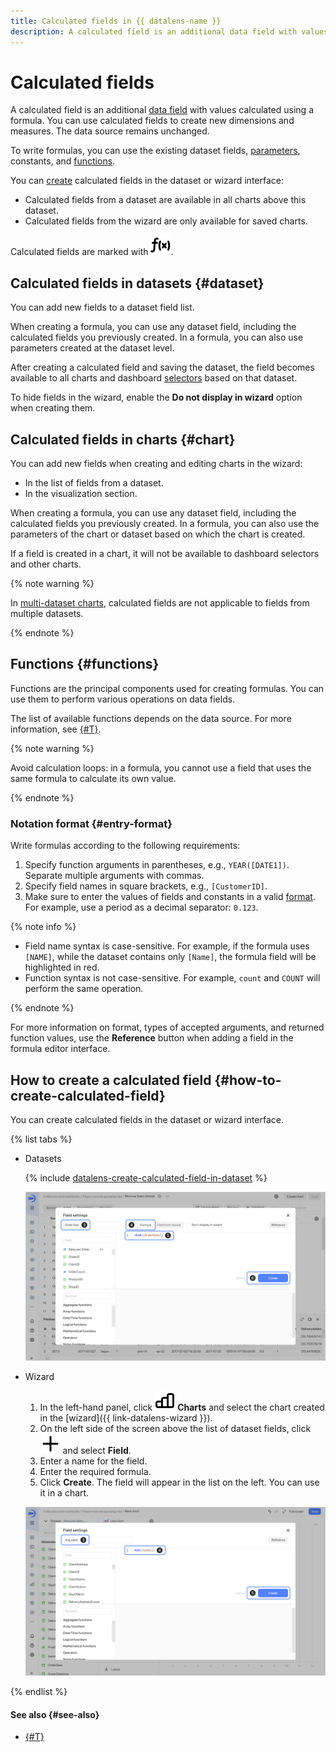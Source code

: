```yaml
---
title: Calculated fields in {{ datalens-name }}
description: A calculated field is an additional data field with values calculated using a formula.
---
```


# Calculated fields

A calculated field is an additional [data field](../../dataset/index.md#field) with values calculated using a formula.
You can use calculated fields to create new dimensions and measures. The data source remains unchanged.

To write formulas, you can use the existing dataset fields, [parameters](../parameters.md), constants, and [functions](#functions).

You can [create](#how-to-create-calculated-field) calculated fields in the dataset or wizard interface:

* Calculated fields from a dataset are available in all charts above this dataset.
* Calculated fields from the wizard are only available for saved charts.

Calculated fields are marked with ![image](../../../_assets/console-icons/function.svg).

## Calculated fields in datasets {#dataset}

You can add new fields to a dataset field list.

When creating a formula, you can use any dataset field, including the calculated fields you previously created. In a formula, you can also use parameters created at the dataset level.

After creating a calculated field and saving the dataset, the field becomes available to all charts and dashboard [selectors](../../dashboard/selector.md) based on that dataset.

To hide fields in the wizard, enable the **Do not display in wizard** option when creating them.

## Calculated fields in charts {#chart}

You can add new fields when creating and editing charts in the wizard:

* In the list of fields from a dataset.
* In the visualization section.

When creating a formula, you can use any dataset field, including the calculated fields you previously created. In a formula, you can also use the parameters of the chart or dataset based on which the chart is created.

If a field is created in a chart, it will not be available to dashboard selectors and other charts.

{% note warning %}

In [multi-dataset charts](../chart/index.md#multi-dataset-charts), calculated fields are not applicable to fields from multiple datasets.

{% endnote %}

## Functions {#functions}

Functions are the principal components used for creating formulas. You can use them to perform various operations on data fields.

The list of available functions depends on the data source. For more information, see [{#T}](../../function-ref/availability.md).

{% note warning %}

Avoid calculation loops: in a formula, you cannot use a field that uses the same formula to calculate its own value.

{% endnote %}

### Notation format {#entry-format}

Write formulas according to the following requirements:

1. Specify function arguments in parentheses, e.g., `YEAR([DATE1])`. Separate multiple arguments with commas.
1. Specify field names in square brackets, e.g., `[CustomerID]`.
1. Make sure to enter the values of fields and constants in a valid [format](../../dataset/data-types.md). For example, use a period as a decimal separator: `0.123`.

{% note info %}

* Field name syntax is case-sensitive. For example, if the formula uses `[NAME]`, while the dataset contains only `[Name]`, the formula field will be highlighted in red.
* Function syntax is not case-sensitive. For example, `count` and `COUNT` will perform the same operation.

{% endnote %}

For more information on format, types of accepted arguments, and returned function values, use the **Reference** button when adding a field in the formula editor interface.

## How to create a calculated field {#how-to-create-calculated-field}

You can create calculated fields in the dataset or wizard interface.

{% list tabs %}

- Datasets

  {% include [datalens-create-calculated-field-in-dataset](../../../_includes/datalens/operations/datalens-create-calculated-field-in-dataset.md) %}

  ![dataset-calculated-field](../../../_assets/datalens/concepts/dataset-calculated-field.png)

- Wizard


  1. In the left-hand panel, click ![image](../../../_assets/console-icons/chart-column.svg) **Charts** and select the chart created in the [wizard]({{ link-datalens-wizard }}).
  1. On the left side of the screen above the list of dataset fields, click ![image](../../../_assets/console-icons/plus.svg) and select **Field**.
  1. Enter a name for the field.
  1. Enter the required formula.
  1. Click **Create**. The field will appear in the list on the left. You can use it in a chart.

  ![chart-calculated-field](../../../_assets/datalens/concepts/chart-calculated-field.png)

{% endlist %}

#### See also {#see-also}

* [{#T}](../../dataset/create-dataset.md#create-fields)
